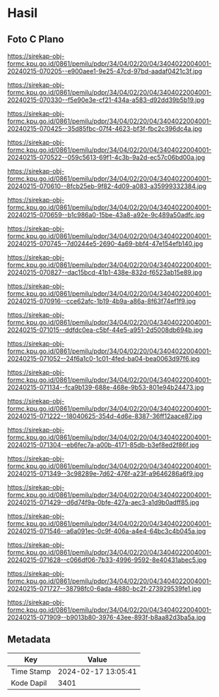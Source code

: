 # Hasil

## Foto C Plano

https://sirekap-obj-formc.kpu.go.id/0861/pemilu/pdpr/34/04/02/20/04/3404022004001-20240215-070205--e900aee1-9e25-47cd-97bd-aadaf0421c3f.jpg

https://sirekap-obj-formc.kpu.go.id/0861/pemilu/pdpr/34/04/02/20/04/3404022004001-20240215-070330--f5e90e3e-cf21-434a-a583-d92dd39b5b19.jpg

https://sirekap-obj-formc.kpu.go.id/0861/pemilu/pdpr/34/04/02/20/04/3404022004001-20240215-070425--35d85fbc-07f4-4623-bf3f-fbc2c396dc4a.jpg

https://sirekap-obj-formc.kpu.go.id/0861/pemilu/pdpr/34/04/02/20/04/3404022004001-20240215-070522--059c5613-69f1-4c3b-9a2d-ec57c06bd00a.jpg

https://sirekap-obj-formc.kpu.go.id/0861/pemilu/pdpr/34/04/02/20/04/3404022004001-20240215-070610--8fcb25eb-9f82-4d09-a083-a35999332384.jpg

https://sirekap-obj-formc.kpu.go.id/0861/pemilu/pdpr/34/04/02/20/04/3404022004001-20240215-070659--b1c986a0-15be-43a8-a92e-9c489a50adfc.jpg

https://sirekap-obj-formc.kpu.go.id/0861/pemilu/pdpr/34/04/02/20/04/3404022004001-20240215-070745--7d0244e5-2690-4a69-bbf4-47e154efb140.jpg

https://sirekap-obj-formc.kpu.go.id/0861/pemilu/pdpr/34/04/02/20/04/3404022004001-20240215-070827--dac15bcd-41b1-438e-832d-f6523ab15e89.jpg

https://sirekap-obj-formc.kpu.go.id/0861/pemilu/pdpr/34/04/02/20/04/3404022004001-20240215-070916--cce62afc-1b19-4b9a-a86a-8f63f74ef1f9.jpg

https://sirekap-obj-formc.kpu.go.id/0861/pemilu/pdpr/34/04/02/20/04/3404022004001-20240215-071015--ddfdc0ea-c5bf-44e5-a951-2d5008db694b.jpg

https://sirekap-obj-formc.kpu.go.id/0861/pemilu/pdpr/34/04/02/20/04/3404022004001-20240215-071052--24f6a1c0-1c01-4fed-ba04-bea0063d97f6.jpg

https://sirekap-obj-formc.kpu.go.id/0861/pemilu/pdpr/34/04/02/20/04/3404022004001-20240215-071134--fca9b139-688e-468e-9b53-801e94b24473.jpg

https://sirekap-obj-formc.kpu.go.id/0861/pemilu/pdpr/34/04/02/20/04/3404022004001-20240215-071222--18040625-354d-4d6e-8387-36ff12aace87.jpg

https://sirekap-obj-formc.kpu.go.id/0861/pemilu/pdpr/34/04/02/20/04/3404022004001-20240215-071304--eb6fec7a-a00b-4171-85db-b3ef8ed2f86f.jpg

https://sirekap-obj-formc.kpu.go.id/0861/pemilu/pdpr/34/04/02/20/04/3404022004001-20240215-071349--3c98289e-7d62-476f-a23f-a9646286a6f9.jpg

https://sirekap-obj-formc.kpu.go.id/0861/pemilu/pdpr/34/04/02/20/04/3404022004001-20240215-071429--d6d74f9a-0bfe-427a-aec3-a1d9b0adff85.jpg

https://sirekap-obj-formc.kpu.go.id/0861/pemilu/pdpr/34/04/02/20/04/3404022004001-20240215-071546--a6a091ec-0c9f-406a-a4e4-64bc3c4b045a.jpg

https://sirekap-obj-formc.kpu.go.id/0861/pemilu/pdpr/34/04/02/20/04/3404022004001-20240215-071628--c066df06-7b33-4996-9592-8e40431abec5.jpg

https://sirekap-obj-formc.kpu.go.id/0861/pemilu/pdpr/34/04/02/20/04/3404022004001-20240215-071727--38798fc0-6ada-4880-bc2f-273929539fe1.jpg

https://sirekap-obj-formc.kpu.go.id/0861/pemilu/pdpr/34/04/02/20/04/3404022004001-20240215-071909--b9013b80-3976-43ee-893f-b8aa82d3ba5a.jpg


## Metadata

| Key        | Value               |
| ---------- | ------------------- |
| Time Stamp | 2024-02-17 13:05:41 |
| Kode Dapil | 3401                |



